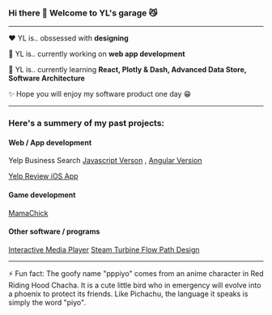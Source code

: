 ### Hi there 👋 Welcome to YL's garage :smirk_cat:

---

:heart:  YL is.. obssessed with **designing**

🔭 YL is.. currently working on **web app development**

🌱  YL is.. currently learning **React, Plotly & Dash, Advanced Data Store, Software Architecture**

✨  Hope you will enjoy my software product one day :grin:

---

### Here's a summery of my past projects:
#### Web / App development
Yelp Business Search
[Javascript Verson](https://github.com/pppiyo/Yelp_Business_Search_Vanilla_JS) , 
[Angular Version](https://github.com/pppiyo/Yelp_Business_Search_Angular)

[Yelp Review iOS App](https://github.com/pppiyo/Yelp_Business_Review_iOS)


#### Game development
[MamaChick](https://github.com/pppiyo/MamaChick_v2.0)

#### Other software / programs
[Interactive Media Player](https://github.com/pppiyo/Interactive_Media_Player)
[Steam Turbine Flow Path Design](https://github.com/pppiyo/STFPD)

---
⚡ Fun fact: The goofy name "pppiyo" comes from an anime character in Red Riding Hood Chacha. It is a cute little bird who in emergency will evolve into a phoenix to protect its friends. Like Pichachu, the language it speaks is simply the word "piyo".
<!--![image](https://github.com/pppiyo/pppiyo/assets/31379013/c3d67870-1103-40c3-8a67-acaf1486e3fe)-->



<!--
**pppiyo/pppiyo** is a ✨ _special_ ✨ repository because its `README.md` (this file) appears on your GitHub profile.

Here are some ideas to get you started:

- 🔭 I’m currently working on ...
- 🌱 I’m currently learning ...
- 👯 I’m looking to collaborate on ...
- 🤔 I’m looking for help with ...
- 💬 Ask me about ...
- 📫 How to reach me: ...
- 😄 Pronouns: ...
- 
-->
